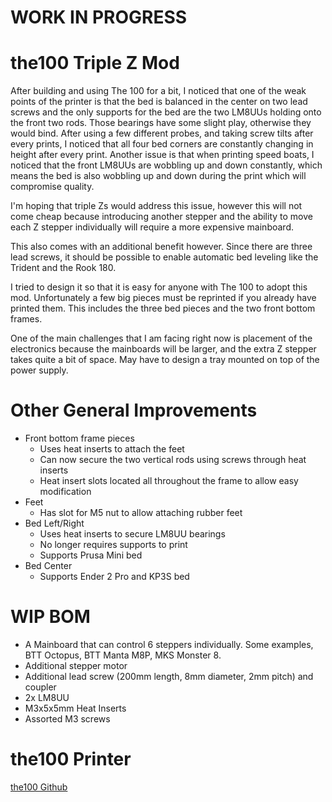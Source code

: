 # WORK IN PROGRESS

# the100 Triple Z Mod
After building and using The 100 for a bit, I noticed that one of the weak points of the printer is that the bed is balanced in the center on two lead screws and the only supports for the bed are the two LM8UUs holding onto the front two rods. Those bearings have some slight play, otherwise they would bind. After using a few different probes, and taking screw tilts after every prints, I noticed that all four bed corners are constantly changing in height after every print. Another issue is that when printing speed boats, I noticed that the front LM8UUs are wobbling up and down constantly, which means the bed is also wobbling up and down during the print which will compromise quality.

I'm hoping that triple Zs would address this issue, however this will not come cheap because introducing another stepper and the ability to move each Z stepper individually will require a more expensive mainboard. 

This also comes with an additional benefit however. Since there are three lead screws, it should be possible to enable automatic bed leveling like the Trident and the Rook 180.

I tried to design it so that it is easy for anyone with The 100 to adopt this mod. Unfortunately a few big pieces must be reprinted if you already have printed them. This includes the three bed pieces and the two front bottom frames.

One of the main challenges that I am facing right now is placement of the electronics because the mainboards will be larger, and the extra Z stepper takes quite a bit of space. May have to design a tray mounted on top of the power supply.

# Other General Improvements
- Front bottom frame pieces
  - Uses heat inserts to attach the feet
  - Can now secure the two vertical rods using screws through heat inserts
  - Heat insert slots located all throughout the frame to allow easy modification
- Feet
  - Has slot for M5 nut to allow attaching rubber feet
- Bed Left/Right
  - Uses heat inserts to secure LM8UU bearings
  - No longer requires supports to print
  - Supports Prusa Mini bed
- Bed Center
  - Supports Ender 2 Pro and KP3S bed

# WIP BOM
- A Mainboard that can control 6 steppers individually. Some examples, BTT Octopus, BTT Manta M8P, MKS Monster 8.
- Additional stepper motor
- Additional lead screw (200mm length, 8mm diameter, 2mm pitch) and coupler
- 2x LM8UU
- M3x5x5mm Heat Inserts
- Assorted M3 screws

# the100 Printer
[the100 Github](https://github.com/MSzturc/the100)
